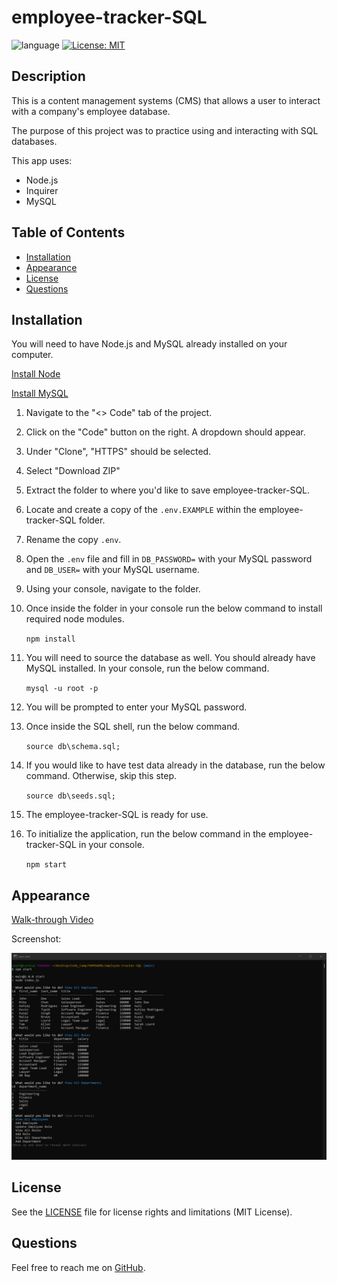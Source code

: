 # employee-tracker-SQL

![language](https://img.shields.io/github/languages/top/struelensc/readme-generator?style=flat-square)
[![License: MIT](https://img.shields.io/badge/License-MIT-yellow.svg?style=flat-square&logo=appveyor)](https://opensource.org/licenses/MIT)

## Description

This is a content management systems (CMS) that allows a user to interact with a company's employee database.

The purpose of this project was to practice using and interacting with SQL databases.

This app uses:

- Node.js
- Inquirer
- MySQL

## Table of Contents

- [Installation](#installation)
- [Appearance](#appearance)
- [License](#license)
- [Questions](#questions)

## Installation

You will need to have Node.js and MySQL already installed on your computer.

[Install Node](https://nodejs.org/en/download/)

[Install MySQL](https://dev.mysql.com/doc/mysql-shell/8.0/en/mysql-shell-install.html)

1. Navigate to the "<> Code" tab of the project.
1. Click on the "Code" button on the right. A dropdown should appear.
1. Under "Clone", "HTTPS" should be selected.
1. Select "Download ZIP"
1. Extract the folder to where you'd like to save employee-tracker-SQL.
1. Locate and create a copy of the `.env.EXAMPLE` within the employee-tracker-SQL folder.
1. Rename the copy `.env`.
1. Open the `.env` file and fill in `DB_PASSWORD=` with your MySQL password and `DB_USER=` with your MySQL username.
1. Using your console, navigate to the folder.
1. Once inside the folder in your console run the below command to install required node modules.

   `npm install`

1. You will need to source the database as well. You should already have MySQL installed. In your console, run the below command.

   `mysql -u root -p`

1. You will be prompted to enter your MySQL password.
1. Once inside the SQL shell, run the below command.

   `source db\schema.sql;`

1. If you would like to have test data already in the database, run the below command. Otherwise, skip this step.

   `source db\seeds.sql;`

1. The employee-tracker-SQL is ready for use.
1. To initialize the application, run the below command in the employee-tracker-SQL in your console.

   `npm start`

## Appearance

[Walk-through Video](https://youtu.be/VzS7qNjlkYs)

Screenshot:

![screenshot](console_screenshot.png)

## License

See the [LICENSE](LICENSE.md) file for license rights and limitations (MIT License).

## Questions

Feel free to reach me on [GitHub](https://github.com/struelensc).
